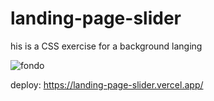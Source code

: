 # landing-page-slider
his is a CSS exercise for a background langing

![fondo](https://user-images.githubusercontent.com/91487119/219744806-079d18bd-f494-4ed7-9653-9f62c75c242a.png)
 
 deploy: https://landing-page-slider.vercel.app/
